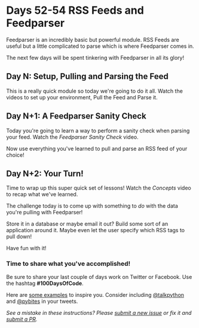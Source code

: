 # Days 52-54 RSS Feeds and Feedparser

Feedparser is an incredibly basic but powerful module. RSS Feeds are useful but a little complicated to parse which is where Feedparser comes in.

The next few days will be spent tinkering with Feedparser in all its glory!


## Day N: Setup, Pulling and Parsing the Feed

This is a really quick module so today we're going to do it all. Watch the videos to set up your environment, Pull the Feed and Parse it.


## Day N+1: A Feedparser Sanity Check

Today you're going to learn a way to perform a sanity check when parsing your feed. Watch the *Feedparser Sanity Check* video.

Now use everything you've learned to pull and parse an RSS feed of your choice!


## Day N+2: Your Turn!

Time to wrap up this super quick set of lessons! Watch the *Concepts* video to recap what we've learned.

The challenge today is to come up with something to *do* with the data you're pulling with Feedparser!

Store it in a database or maybe email it out? Build some sort of an application around it. Maybe even let the user specify which RSS tags to pull down!

Have fun with it!


### Time to share what you've accomplished!

Be sure to share your last couple of days work on Twitter or Facebook. Use the hashtag **#100DaysOfCode**. 

Here are [some examples](https://twitter.com/search?q=%23100DaysOfCode) to inspire you. Consider including [@talkpython](https://twitter.com/talkpython) and [@pybites](https://twitter.com/pybites) in your tweets.

*See a mistake in these instructions? Please [submit a new issue](https://github.com/talkpython/100daysofcode-with-python-course/issues) or fix it and [submit a PR](https://github.com/talkpython/100daysofcode-with-python-course/pulls).*
